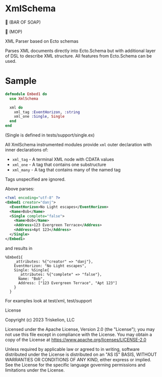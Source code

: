 # XmlSchema

🧼 (BAR OF SOAP)

🧽 (MOP)

XML Parser based on Ecto schemas

Parses XML documents directly into Ecto.Schema but with additional layer of DSL to describe
XML structure. All features from Ecto.Schema can be used.

# Sample

```elixir
defmodule Embed1 do
  use XmlSchema

  xml do
    xml_tag :EventHorizon, :string
    xml_one :Single, Single
  end
end
```

(Single is defined in tests/support/single.ex)

All XmlSchema instrumented modules provide `xml` outer declaration with inner
declarations of:

- `xml_tag` - A terminal XML node with CDATA values
- `xml_one` - A tag that contains one substructure
- `xml_many` - A tag that contains many of the named tag

Tags unspecified are ignored.

Above parses:

```xml
<?xml encoding="utf-8" ?>
<Embed1 creator="danj">
  <EventHorizon>No Light escapes</EventHorizon>
  <Name>Bob</Name>
  <Single complete="false">
    <Name>Bob</Name>
    <Address>123 Evergreen Terrace</Address>
    <Address>Apt 123</Address>
  </Single>
</Embed1>
```

and results in

```
%Embed1{
    _attributes: %{"creator" => "danj"},
    EventHorizon: "No Light escapes",
    Single: %Single{
      _attributes: %{"complete" => "false"},
      Name: "Bob",
      Address: ["123 Evergreen Terrace", "Apt 123"]
    }
  }
```

For examples look at test/xml, test/support

License

Copyright (c) 2023 Triskelion, LLC

Licensed under the Apache License, Version 2.0 (the "License"); you may not use this file except in compliance with the License. You may obtain a copy of the License at https://www.apache.org/licenses/LICENSE-2.0

Unless required by applicable law or agreed to in writing, software distributed under the License is distributed on an "AS IS" BASIS, WITHOUT WARRANTIES OR CONDITIONS OF ANY KIND, either express or implied. See the License for the specific language governing permissions and limitations under the License.

